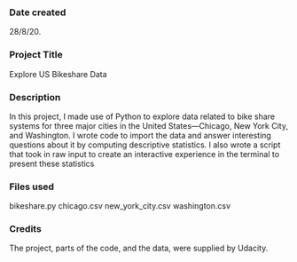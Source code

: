 ### Date created
28/8/20.

### Project Title
Explore US Bikeshare Data

### Description
In this project, I made use of Python to explore data related to bike share systems for three major cities in the United States—Chicago, New York City, and Washington. I wrote code to import the data and answer interesting questions about it by computing descriptive statistics. I also wrote a script that took in raw input to create an interactive experience in the terminal to present these statistics

### Files used
bikeshare.py
chicago.csv
new_york_city.csv
washington.csv

### Credits
The project, parts of the code, and the data, were supplied by Udacity.

